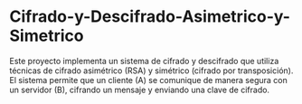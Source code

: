 # Cifrado-y-Descifrado-Asimetrico-y-Simetrico
Este proyecto implementa un sistema de cifrado y descifrado que utiliza técnicas de cifrado asimétrico (RSA) y simétrico (cifrado por transposición). El sistema permite que un cliente (A) se comunique de manera segura con un servidor (B), cifrando un mensaje y enviando una clave de cifrado.
